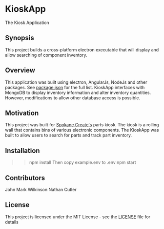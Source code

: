 # KioskApp
The Kiosk Application

## Synopsis

This project builds a cross-platform electron executable that will display and allow searching of component inventory.

## Overview

This application was built using electron, AngularJs, NodeJs and other packages.  See [package.json](package.json) for the full list.
KioskApp interfaces with MongoDB to display inventory information and alter inventory quantities.  However, modifications to allow other database access is possible.

## Motivation

This project was built for [Spokane Create's](http://spokanecreate.org/) parts kiosk.  The kiosk is a rolling wall that contains bins of various electronic components.
The KioskApp was built to allow users to search for parts and track part inventory.

## Installation

>> npm install
Then copy example.env to .env
>> npm start

## Contributors

John Mark Wilkinson
Nathan Cutler

## License

This project is licensed under the MIT License - see the [LICENSE](LICENSE) file for details
